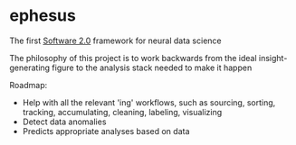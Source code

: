 # ephesus

The first [Software 2.0](https://medium.com/@karpathy/software-2-0-a64152b37c35) framework for neural data science

The philosophy of this project is to work backwards from the ideal insight-generating figure to the analysis stack needed to make it happen

Roadmap:
- Help with all the relevant 'ing' workflows, such as sourcing, sorting, tracking, accumulating, cleaning, labeling, visualizing
- Detect data anomalies
- Predicts appropriate analyses based on data
